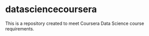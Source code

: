 datasciencecoursera
===================

This is a repository created to meet Coursera Data Science course requirements.
